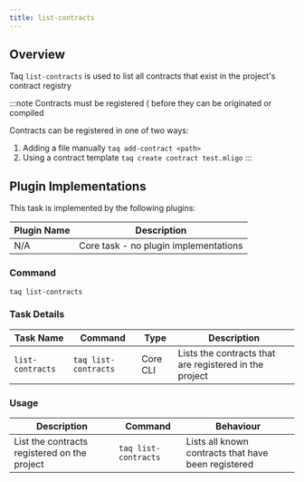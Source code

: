 ```yaml
---
title: list-contracts
---
```


## Overview

Taq `list-contracts` is used to list all contracts that exist in the project's contract registry

:::note
Contracts must be registered ( before they can be originated or compiled

Contracts can be registered in one of two ways:

1. Adding a file manually `taq add-contract <path>`
2. Using a contract template `taq create contract test.mligo`
:::

## Plugin Implementations

This task is implemented by the following plugins:

| Plugin Name                            | Description                             |
| -------------------------------------- | --------------------------------------- |
| N/A                                    | Core task - no plugin implementations   |

### Command

```shell
taq list-contracts
```

### Task Details

| Task Name              | Command                             | Type                      | Description                                                  | 
| ---------------------- | ----------------------------------- | ------------------------- | ------------------------------------------------------------ |
| `list-contracts`       | `taq list-contracts`                | Core CLI                  | Lists the contracts that are registered in the project       |

### Usage

| Description                               | Command                               | Behaviour                                                                     |
| ----------------------------------------- | ------------------------------------- | ----------------------------------------------------------------------------- |
| List the contracts registered on the project | `taq list-contracts`               | Lists all known contracts that have been registered                           |
